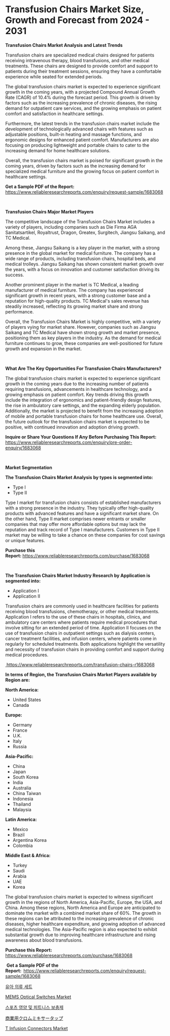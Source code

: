 <p><h1>Transfusion Chairs Market Size, Growth and Forecast from 2024 - 2031</h1></p><p><strong>Transfusion Chairs Market Analysis and Latest Trends</strong></p>
<p><p>Transfusion chairs are specialized medical chairs designed for patients receiving intravenous therapy, blood transfusions, and other medical treatments. These chairs are designed to provide comfort and support to patients during their treatment sessions, ensuring they have a comfortable experience while seated for extended periods.</p><p>The global transfusion chairs market is expected to experience significant growth in the coming years, with a projected Compound Annual Growth Rate (CAGR) of 10.4% during the forecast period. This growth is driven by factors such as the increasing prevalence of chronic diseases, the rising demand for outpatient care services, and the growing emphasis on patient comfort and satisfaction in healthcare settings.</p><p>Furthermore, the latest trends in the transfusion chairs market include the development of technologically advanced chairs with features such as adjustable positions, built-in heating and massage functions, and ergonomic designs for enhanced patient comfort. Manufacturers are also focusing on producing lightweight and portable chairs to cater to the increasing demand for home healthcare solutions.</p><p>Overall, the transfusion chairs market is poised for significant growth in the coming years, driven by factors such as the increasing demand for specialized medical furniture and the growing focus on patient comfort in healthcare settings.</p></p>
<p><strong>Get a Sample PDF of the Report:&nbsp;</strong> <a href="https://www.reliableresearchreports.com/enquiry/request-sample/1683068">https://www.reliableresearchreports.com/enquiry/request-sample/1683068</a></p>
<p>&nbsp;</p>
<p><strong>Transfusion Chairs Major Market Players</strong></p>
<p><p>The competitive landscape of the Transfusion Chairs Market includes a variety of players, including companies such as Die Firma AGA Sanitatsartikel, Royaltrust, Dragon, Greatex, Surgitech, Jiangsu Saikang, and TC Medical. </p><p>Among these, Jiangsu Saikang is a key player in the market, with a strong presence in the global market for medical furniture. The company has a wide range of products, including transfusion chairs, hospital beds, and medical trolleys. Jiangsu Saikang has shown consistent market growth over the years, with a focus on innovation and customer satisfaction driving its success. </p><p>Another prominent player in the market is TC Medical, a leading manufacturer of medical furniture. The company has experienced significant growth in recent years, with a strong customer base and a reputation for high-quality products. TC Medical's sales revenue has steadily increased, reflecting its growing market share and strong performance. </p><p>Overall, the Transfusion Chairs Market is highly competitive, with a variety of players vying for market share. However, companies such as Jiangsu Saikang and TC Medical have shown strong growth and market presence, positioning them as key players in the industry. As the demand for medical furniture continues to grow, these companies are well-positioned for future growth and expansion in the market.</p></p>
<p>&nbsp;</p>
<p><strong>What Are The Key Opportunities For Transfusion Chairs Manufacturers?</strong></p>
<p><p>The global transfusion chairs market is expected to experience significant growth in the coming years due to the increasing number of patients requiring transfusions, advancements in healthcare technology, and a growing emphasis on patient comfort. Key trends driving this growth include the integration of ergonomics and patient-friendly design features, the rise in ambulatory care settings, and the expanding elderly population. Additionally, the market is projected to benefit from the increasing adoption of mobile and portable transfusion chairs for home healthcare use. Overall, the future outlook for the transfusion chairs market is expected to be positive, with continued innovation and adoption driving growth.</p></p>
<p><strong>Inquire or Share Your Questions If Any Before Purchasing This Report:</strong> <a href="https://www.reliableresearchreports.com/enquiry/pre-order-enquiry/1683068">https://www.reliableresearchreports.com/enquiry/pre-order-enquiry/1683068</a></p>
<p>&nbsp;</p>
<p><strong>Market Segmentation</strong></p>
<p><strong>The Transfusion Chairs Market Analysis by types is segmented into:</strong></p>
<p><ul><li>Type I</li><li>Type II</li></ul></p>
<p><p>Type I market for transfusion chairs consists of established manufacturers with a strong presence in the industry. They typically offer high-quality products with advanced features and have a significant market share. On the other hand, Type II market comprises newer entrants or smaller companies that may offer more affordable options but may lack the reputation and track record of Type I manufacturers. Customers in Type II market may be willing to take a chance on these companies for cost savings or unique features.</p></p>
<p><strong>Purchase this Report:&nbsp;</strong><a href="https://www.reliableresearchreports.com/purchase/1683068">https://www.reliableresearchreports.com/purchase/1683068</a></p>
<p>&nbsp;</p>
<p><strong>The Transfusion Chairs Market Industry Research by Application is segmented into:</strong></p>
<p><ul><li>Application I</li><li>Application II</li></ul></p>
<p><p>Transfusion chairs are commonly used in healthcare facilities for patients receiving blood transfusions, chemotherapy, or other medical treatments. Application I refers to the use of these chairs in hospitals, clinics, and ambulatory care centers where patients require medical procedures that involve sitting for an extended period of time. Application II focuses on the use of transfusion chairs in outpatient settings such as dialysis centers, cancer treatment facilities, and infusion centers, where patients come in regularly for scheduled treatments. Both applications highlight the versatility and necessity of transfusion chairs in providing comfort and support during medical procedures.</p></p>
<p><a href="https://www.reliableresearchreports.com/transfusion-chairs-r1683068">&nbsp;https://www.reliableresearchreports.com/transfusion-chairs-r1683068</a></p>
<p><strong>In terms of Region, the Transfusion Chairs Market Players available by Region are:</strong></p>
<p>
    <p> <strong> North America: </strong>
        <ul>
            <li>United States</li>
            <li>Canada</li>
        </ul>
        </p> 
    <p> <strong> Europe: </strong>
        <ul>
            <li>Germany</li>
            <li>France</li>
            <li>U.K.</li>
            <li>Italy</li>
            <li>Russia</li>
        </ul>
        </p> 
    <p> <strong> Asia-Pacific: </strong>
        <ul>
            <li>China</li>
            <li>Japan</li>
            <li>South Korea</li>
            <li>India</li>
            <li>Australia</li>
            <li>China Taiwan</li>
            <li>Indonesia</li>
            <li>Thailand</li>
            <li>Malaysia</li>
        </ul>
        </p> 
    <p> <strong> Latin America: </strong>
        <ul>
            <li>Mexico</li>
            <li>Brazil</li>
            <li>Argentina Korea</li>
            <li>Colombia</li>
        </ul>
        </p> 
    <p> <strong> Middle East & Africa: </strong>
        <ul>
            <li>Turkey</li>
            <li>Saudi</li>
            <li>Arabia</li>
            <li>UAE</li>
            <li>Korea</li>
        </ul>
    </p>
    </p>
<p><p>The global transfusion chairs market is expected to witness significant growth in the regions of North America, Asia-Pacific, Europe, the USA, and China. Among these regions, North America and Europe are anticipated to dominate the market with a combined market share of 60%. The growth in these regions can be attributed to the increasing prevalence of chronic diseases, higher healthcare expenditure, and growing adoption of advanced medical technologies. The Asia-Pacific region is also expected to exhibit substantial growth due to improving healthcare infrastructure and rising awareness about blood transfusions.</p></p>
<p><strong>Purchase this Report: </strong><a href="https://www.reliableresearchreports.com/purchase/1683068">https://www.reliableresearchreports.com/purchase/1683068</a></p>
<p>&nbsp;<strong>Get a Sample PDF of the Report:&nbsp;&nbsp;</strong><a href="https://www.reliableresearchreports.com/enquiry/request-sample/1683068">https://www.reliableresearchreports.com/enquiry/request-sample/1683068</a></p>
<p><strong></strong></p>
<p><p><a href="https://github.com/berlianaparadilla48/Market-Research-Report-List-1/blob/main/9400341104714.md">유아 의류 세트</a></p><p><a href="https://github.com/Sherrillcrooksxa8i18ucf2m/Market-Research-Report-List-2/blob/main/mems-optical-switches-market.md">MEMS Optical Switches Market</a></p><p><a href="https://github.com/dollarearner151/Market-Research-Report-List-1/blob/main/9010616104713.md">스포츠 영양 및 피트니스 보충제</a></p><p><a href="https://github.com/hwbcz413288296/Market-Research-Report-List-2/blob/main/1420659109945.md">商業用クロムミキサータップ</a></p><p><a href="https://github.com/AlysaLedner2023/Market-Research-Report-List-1/blob/main/t-infusion-connectors-market.md">T Infusion Connectors Market</a></p></p>